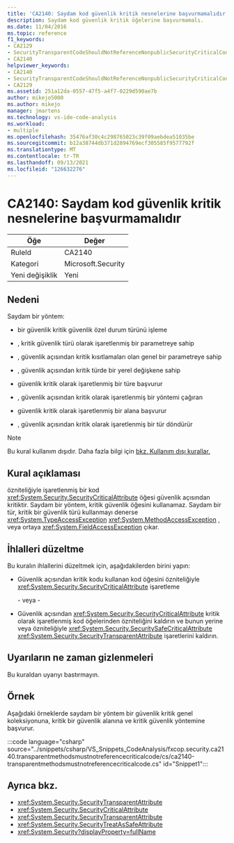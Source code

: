 ```yaml
---
title: 'CA2140: Saydam kod güvenlik kritik nesnelerine başvurmamalıdır'
description: Saydam kod güvenlik kritik öğelerine başvurmamalı.
ms.date: 11/04/2016
ms.topic: reference
f1_keywords:
- CA2129
- SecurityTransparentCodeShouldNotReferenceNonpublicSecurityCriticalCode
- CA2140
helpviewer_keywords:
- CA2140
- SecurityTransparentCodeShouldNotReferenceNonpublicSecurityCriticalCode
- CA2129
ms.assetid: 251a12da-0557-47f5-a4f7-0229d590ae7b
author: mikejo5000
ms.author: mikejo
manager: jmartens
ms.technology: vs-ide-code-analysis
ms.workload:
- multiple
ms.openlocfilehash: 35476af30c4c298765023c39f09aebdea51035be
ms.sourcegitcommit: b12a38744db371d2894769ecf305585f9577792f
ms.translationtype: MT
ms.contentlocale: tr-TR
ms.lasthandoff: 09/13/2021
ms.locfileid: "126632276"
---
```

# <a name="ca2140-transparent-code-must-not-reference-security-critical-items"></a>CA2140: Saydam kod güvenlik kritik nesnelerine başvurmamalıdır

|Öğe|Değer|
|-|-|
|RuleId|CA2140|
|Kategori|Microsoft.Security|
|Yeni değişiklik|Yeni|

## <a name="cause"></a>Nedeni
Saydam bir yöntem:

- bir güvenlik kritik güvenlik özel durum türünü işleme

- , kritik güvenlik türü olarak işaretlenmiş bir parametreye sahip

- , güvenlik açısından kritik kısıtlamaları olan genel bir parametreye sahip

- , güvenlik açısından kritik türde bir yerel değişkene sahip

- güvenlik kritik olarak işaretlenmiş bir türe başvurur

- , güvenlik açısından kritik olarak işaretlenmiş bir yöntemi çağıran

- güvenlik kritik olarak işaretlenmiş bir alana başvurur

- , güvenlik açısından kritik olarak işaretlenmiş bir tür döndürür

> [!NOTE]
> Bu kural kullanım dışıdır. Daha fazla bilgi için [bkz. Kullanım dışı kurallar.](fxcop-unported-deprecated-rules.md)

## <a name="rule-description"></a>Kural açıklaması

özniteliğiyle işaretlenmiş bir kod <xref:System.Security.SecurityCriticalAttribute> öğesi güvenlik açısından kritiktir. Saydam bir yöntem, kritik güvenlik öğesini kullanamaz. Saydam bir tür, kritik bir güvenlik türü kullanmayı denerse <xref:System.TypeAccessException> <xref:System.MethodAccessException> , veya ortaya <xref:System.FieldAccessException> çıkar.

## <a name="how-to-fix-violations"></a>İhlalleri düzeltme

Bu kuralın ihlallerini düzeltmek için, aşağıdakilerden birini yapın:

- Güvenlik açısından kritik kodu kullanan kod öğesini özniteliğiyle <xref:System.Security.SecurityCriticalAttribute> işaretleme

     \- veya -

- Güvenlik açısından <xref:System.Security.SecurityCriticalAttribute> kritik olarak işaretlenmiş kod öğelerinden özniteliğini kaldırın ve bunun yerine veya özniteliğiyle <xref:System.Security.SecuritySafeCriticalAttribute> <xref:System.Security.SecurityTransparentAttribute> işaretlerini kaldırın.

## <a name="when-to-suppress-warnings"></a>Uyarıların ne zaman gizlenmeleri

Bu kuraldan uyarıyı bastırmayın.

## <a name="example"></a>Örnek

Aşağıdaki örneklerde saydam bir yöntem bir güvenlik kritik genel koleksiyonuna, kritik bir güvenlik alanına ve kritik güvenlik yöntemine başvurur.

:::code language="csharp" source="../snippets/csharp/VS_Snippets_CodeAnalysis/fxcop.security.ca2140.transparentmethodsmustnotreferencecriticalcode/cs/ca2140-transparentmethodsmustnotreferencecriticalcode.cs" id="Snippet1":::

## <a name="see-also"></a>Ayrıca bkz.

- <xref:System.Security.SecurityTransparentAttribute>
- <xref:System.Security.SecurityCriticalAttribute>
- <xref:System.Security.SecurityTransparentAttribute>
- <xref:System.Security.SecurityTreatAsSafeAttribute>
- <xref:System.Security?displayProperty=fullName>
